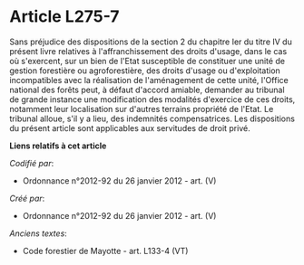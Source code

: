 # Article L275-7

Sans préjudice des dispositions de la section 2 du chapitre Ier du titre IV du présent livre relatives à l'affranchissement
des droits d'usage, dans le cas où s'exercent, sur un bien de l'Etat susceptible de constituer une unité de gestion
forestière ou agroforestière, des droits d'usage ou d'exploitation incompatibles avec la réalisation de l'aménagement de
cette unité, l'Office national des forêts peut, à défaut d'accord amiable, demander au tribunal de grande instance une
modification des modalités d'exercice de ces droits, notamment leur localisation sur d'autres terrains propriété de l'Etat.
Le tribunal alloue, s'il y a lieu, des indemnités compensatrices. Les dispositions du présent article sont applicables aux
servitudes de droit privé.

**Liens relatifs à cet article**

_Codifié par_:

  - Ordonnance n°2012-92 du 26 janvier 2012 - art. (V)

_Créé par_:

  - Ordonnance n°2012-92 du 26 janvier 2012 - art. (V)

_Anciens textes_:

  - Code forestier de Mayotte - art. L133-4 (VT)
